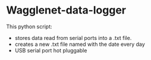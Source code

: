 # Wagglenet-data-logger

This python script:
- stores data read from serial ports into a .txt file.
- creates a new .txt file named with the date every day
- USB serial port hot pluggable
